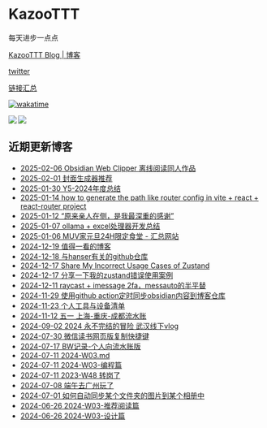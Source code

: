 # KazooTTT
每天进步一点点

[KazooTTT Blog | 博客](https://blog.kazoottt.top)

[twitter](https://x.com/KazooTTT)

[链接汇总](https://bento.me/kazoottt)

[![wakatime](https://wakatime.com/badge/user/d3dc2570-e4bf-4469-b0c2-127b495e8b91.svg)](https://wakatime.com/@d3dc2570-e4bf-4469-b0c2-127b495e8b91)

<a href="https://github.com/anuraghazra/github-readme-stats">
  <img align="left" src="https://github-readme-stats.vercel.app/api?username=KazooTTT&theme=radical" />
</a>

<a href="https://github.com/anuraghazra/github-readme-stats">
  <img src="https://github-readme-stats.vercel.app/api/top-langs/?username=KazooTTT&theme=radical" />
</a>


## 近期更新博客
<!-- BLOG-POST-LIST:START -->
 - [2025-02-06 Obsidian Web Clipper 离线阅读同人作品](https://blog.kazoottt.top/posts/obsidian-web-clipper-offline-reading-fanfics/)
 - [2025-02-01 封面生成器推荐](https://blog.kazoottt.top/posts/cover-generator/)
 - [2025-01-30 Y5-2024年度总结](https://blog.kazoottt.top/posts/2024-annual-summary/)
 - [2025-01-14 how to generate the path like router config in vite + react + react-router project](https://blog.kazoottt.top/posts/how-to-generate-the-path-like-router-config-in-vite-react-react-router-project/)
 - [2025-01-12 “原来亲人在侧，是我最深重的感谢”](https://blog.kazoottt.top/posts/plain-and-simple-is-true/)
 - [2025-01-07 ollama + excel处理器开发总结](https://blog.kazoottt.top/posts/ollama-excel-processor-development-summary/)
 - [2025-01-06 MUV家元旦24H限定食堂 - 汇总网站](https://blog.kazoottt.top/posts/milklovemuv/)
 - [2024-12-19 值得一看的博客](https://blog.kazoottt.top/posts/blogs-worth-reading/)
 - [2024-12-18 与hanser有关的github仓库](https://blog.kazoottt.top/posts/hanser-repository/)
 - [2024-12-17 Share My Incorrect Usage Cases of Zustand](https://blog.kazoottt.top/posts/share-my-incorrect-usage-case-of-zustand-en/)
 - [2024-12-17 分享一下我的zustand错误使用案例](https://blog.kazoottt.top/posts/zustand-use-record/)
 - [2024-12-11 raycast + imessage 2fa，messauto的半平替](https://blog.kazoottt.top/posts/raycast-imessage-2fa/)
 - [2024-11-29 使用github action定时同步obsidian内容到博客仓库](https://blog.kazoottt.top/posts/synchronize-profiles-to-remote-and-local-on-a-regular-basis/)
 - [2024-11-23 个人工具与设备清单](https://blog.kazoottt.top/posts/personal-tools-and-equipment-inventory-202502/)
 - [2024-11-12 五一 上海-重庆-成都流水账](https://blog.kazoottt.top/posts/may-1st-shanghai-chongqing-chengdu-flow-account/)
 - [2024-09-02 2024 永不完结的冒险 武汉线下vlog](https://blog.kazoottt.top/posts/yukari-2024-live/)
 - [2024-07-30 微信读书网页版复制快捷键](https://blog.kazoottt.top/posts/wechat-reading-web-version-copy-shortcut/)
 - [2024-07-17 BW记录-个人向流水账版](https://blog.kazoottt.top/posts/bw-record-personal-notes/)
 - [2024-07-11 2024-W03.md](https://blog.kazoottt.top/posts/2024-W03/)
 - [2024-07-11 2024-W03-编程篇](https://blog.kazoottt.top/posts/2024-W03-programming/)
 - [2024-07-11 2023-W48 转岗了](https://blog.kazoottt.top/posts/2023-W48/)
 - [2024-07-08 端午去广州玩了](https://blog.kazoottt.top/posts/duanwu-guangzhou-trip/)
 - [2024-07-01 如何自动同步某个文件夹的图片到某个相册中](https://blog.kazoottt.top/posts/auto-sync-folder-to-album/)
 - [2024-06-26 2024-W03-推荐阅读篇](https://blog.kazoottt.top/posts/2024-W03-recommended-readings/)
 - [2024-06-26 2024-W03-设计篇](https://blog.kazoottt.top/posts/2024-W03-design/)<!-- BLOG-POST-LIST:END -->

